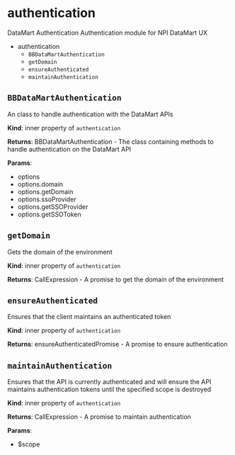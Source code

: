 # authentication
DataMart AuthenticationAuthentication module for NPI DataMart UX

* authentication
	* `BBDataMartAuthentication`
	* `getDomain`
	* `ensureAuthenticated`
	* `maintainAuthentication`
	
## `BBDataMartAuthentication`
An class to handle authentication with the DataMart APIs

**Kind**: inner property of `authentication`

**Returns**:
		BBDataMartAuthentication - The class containing methods to handle authentication on the DataMart API

**Params**:
* options
* options.domain
* options.getDomain
* options.ssoProvider
* options.getSSOProvider
* options.getSSOToken

## `getDomain`
Gets the domain of the environment

**Kind**: inner property of `authentication`

**Returns**:
		CallExpression - A promise to get the domain of the environment


## `ensureAuthenticated`
Ensures that the client maintains an authenticated token

**Kind**: inner property of `authentication`

**Returns**:
		ensureAuthenticatedPromise - A promise to ensure authentication


## `maintainAuthentication`
Ensures that the API is currently authenticated and will ensure the API maintains authentication tokens until the specified scope is destroyed

**Kind**: inner property of `authentication`

**Returns**:
		CallExpression - A promise to maintain authentication

**Params**:
* $scope
